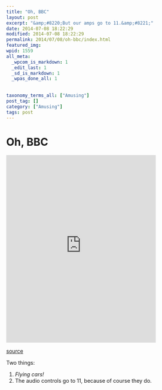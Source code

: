 ```yaml
---
title: "Oh, BBC"
layout: post
excerpt: "&amp;#8220;But our amps go to 11.&amp;#8221;"
date: 2014-07-08 18:22:29
modified: 2014-07-08 18:22:29
permalink: 2014/07/08/oh-bbc/index.html
featured_img: 
wpid: 1559
all_meta: 
  _wpcom_is_markdown: 1
  _edit_last: 1
  _sd_is_markdown: 1
  _wpas_done_all: 1
  
  
taxonomy_terms_all: ["Amusing"]
post_tag: []
category: ["Amusing"]
tags: post
---
```


# Oh, BBC

<iframe frameborder="0" height="500" loading="lazy" src="http://www.bbc.co.uk/emp/embed/smpEmbed.html?playlist=http%3A%2F%2Fwww.bbc.co.uk%2Fiplayer%2Fplaylist%2Fp01kn3gc%2Fmedia_set%2Fpc%2F&title=BBC%20Future%20Clips%3A%20BBC%20-%20472%20-%20World%20Changing%20Ideas%20-%20Missy%20Cummings%20-%20MASTER%201080p.mov&product=news" width="400"></iframe>

[source](http://www.bbc.com/future/story/20131031-a-flying-car-for-everyone)

Two things:

1. *Flying cars!*
2. The audio controls go to 11, because of course they do.